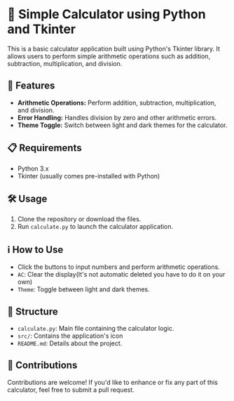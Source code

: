 # 🧮 Simple Calculator using Python and Tkinter

This is a basic calculator application built using Python's Tkinter library. It allows users to perform simple arithmetic operations such as addition, subtraction, multiplication, and division.

## 🚀 Features

- **Arithmetic Operations:** Perform addition, subtraction, multiplication, and division.
- **Error Handling:** Handles division by zero and other arithmetic errors.
- **Theme Toggle:** Switch between light and dark themes for the calculator.

## 📋 Requirements

- Python 3.x
- Tkinter (usually comes pre-installed with Python)

## 🛠️ Usage

1. Clone the repository or download the files.
2. Run `calculate.py` to launch the calculator application.

## ℹ️ How to Use

- Click the buttons to input numbers and perform arithmetic operations.
- `AC`: Clear the display(It's not automatic deleted you have to do it on your own)
- `Theme`: Toggle between light and dark themes.

## 📁 Structure

- `calculate.py`: Main file containing the calculator logic.
- `src/`: Contains the application's icon
- `README.md`: Details about the project.

## 🤝 Contributions

Contributions are welcome! If you'd like to enhance or fix any part of this calculator, feel free to submit a pull request.
